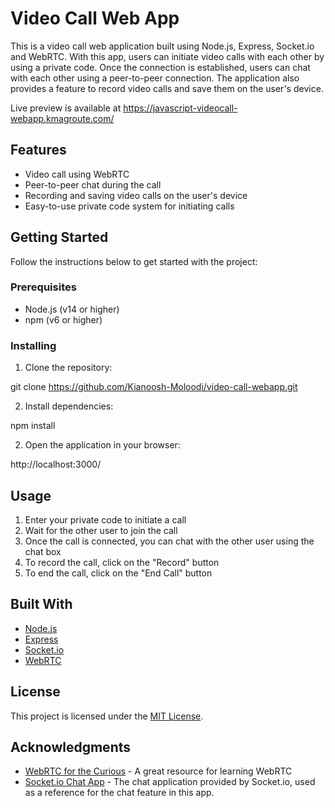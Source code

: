 # Video Call Web App

This is a video call web application built using Node.js, Express, Socket.io and WebRTC. With this app, users can initiate video calls with each other by using a private code. Once the connection is established, users can chat with each other using a peer-to-peer connection. The application also provides a feature to record video calls and save them on the user's device.

Live preview is available at https://javascript-videocall-webapp.kmagroute.com/

## Features

- Video call using WebRTC
- Peer-to-peer chat during the call
- Recording and saving video calls on the user's device
- Easy-to-use private code system for initiating calls

## Getting Started

Follow the instructions below to get started with the project:

### Prerequisites

- Node.js (v14 or higher)
- npm (v6 or higher)

### Installing

1. Clone the repository: 

git clone https://github.com/Kianoosh-Moloodi/video-call-webapp.git


2. Install dependencies:

npm install


2. Open the application in your browser:

http://localhost:3000/


## Usage

1. Enter your private code to initiate a call
2. Wait for the other user to join the call
3. Once the call is connected, you can chat with the other user using the chat box
4. To record the call, click on the "Record" button
5. To end the call, click on the "End Call" button

## Built With

- [Node.js](https://nodejs.org/)
- [Express](https://expressjs.com/)
- [Socket.io](https://socket.io/)
- [WebRTC](https://webrtc.org/)

## License

This project is licensed under the [MIT License](LICENSE).

## Acknowledgments

- [WebRTC for the Curious](https://webrtcforthecurious.com/) - A great resource for learning WebRTC
- [Socket.io Chat App](https://github.com/socketio/socket.io/tree/master/examples/chat) - The chat application provided by Socket.io, used as a reference for the chat feature in this app.
